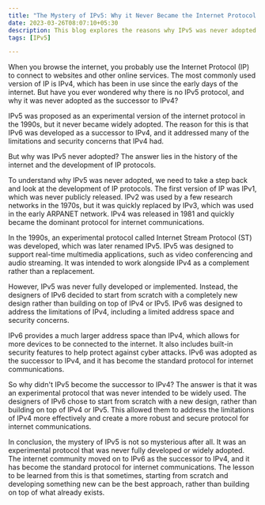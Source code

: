 ```yaml
---
title: "The Mystery of IPv5: Why it Never Became the Internet Protocol Successor"
date: 2023-03-26T08:07:10+05:30
description: This blog explores the reasons why IPv5 was never adopted as the successor to IPv4. It discusses the history of IP protocols, the development of IPv5 as an experimental protocol, and the reasons why IPv6 was chosen as the standard protocol for internet communications. The blog concludes that IPv5 was never intended to be widely used, and that starting from scratch with a new design allowed IPv6 to address the limitations of IPv4 more effectively and become the preferred protocol for internet communications.
tags: [IPv5]

---
```



When you browse the internet, you probably use the Internet Protocol (IP) to connect to websites and other online services. The most commonly used version of IP is IPv4, which has been in use since the early days of the internet. But have you ever wondered why there is no IPv5 protocol, and why it was never adopted as the successor to IPv4?

IPv5 was proposed as an experimental version of the internet protocol in the 1990s, but it never became widely adopted. The reason for this is that IPv6 was developed as a successor to IPv4, and it addressed many of the limitations and security concerns that IPv4 had.

But why was IPv5 never adopted? The answer lies in the history of the internet and the development of IP protocols.

To understand why IPv5 was never adopted, we need to take a step back and look at the development of IP protocols. The first version of IP was IPv1, which was never publicly released. IPv2 was used by a few research networks in the 1970s, but it was quickly replaced by IPv3, which was used in the early ARPANET network. IPv4 was released in 1981 and quickly became the dominant protocol for internet communications.

In the 1990s, an experimental protocol called Internet Stream Protocol (ST) was developed, which was later renamed IPv5. IPv5 was designed to support real-time multimedia applications, such as video conferencing and audio streaming. It was intended to work alongside IPv4 as a complement rather than a replacement.

However, IPv5 was never fully developed or implemented. Instead, the designers of IPv6 decided to start from scratch with a completely new design rather than building on top of IPv4 or IPv5. IPv6 was designed to address the limitations of IPv4, including a limited address space and security concerns.

IPv6 provides a much larger address space than IPv4, which allows for more devices to be connected to the internet. It also includes built-in security features to help protect against cyber attacks. IPv6 was adopted as the successor to IPv4, and it has become the standard protocol for internet communications.

So why didn't IPv5 become the successor to IPv4? The answer is that it was an experimental protocol that was never intended to be widely used. The designers of IPv6 chose to start from scratch with a new design, rather than building on top of IPv4 or IPv5. This allowed them to address the limitations of IPv4 more effectively and create a more robust and secure protocol for internet communications.

In conclusion, the mystery of IPv5 is not so mysterious after all. It was an experimental protocol that was never fully developed or widely adopted. The internet community moved on to IPv6 as the successor to IPv4, and it has become the standard protocol for internet communications. The lesson to be learned from this is that sometimes, starting from scratch and developing something new can be the best approach, rather than building on top of what already exists.

